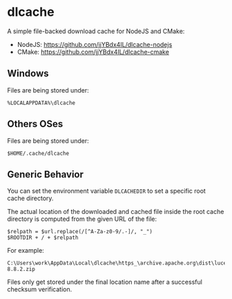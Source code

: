 # dlcache

A simple file-backed download cache for NodeJS and CMake:

* NodeJS: https://github.com/jjYBdx4IL/dlcache-nodejs
* CMake: https://github.com/jjYBdx4IL/dlcache-cmake

## Windows

Files are being stored under:

    %LOCALAPPDATA%\dlcache

## Others OSes

Files are being stored under:

    $HOME/.cache/dlcache

## Generic Behavior

You can set the environment variable `DLCACHEDIR` to set a specific root cache directory.

The actual location of the downloaded and cached file inside the root cache directory is computed from the given URL of the file:

    $relpath = $url.replace(/[^A-Za-z0-9/.-]/, "_")
    $ROOTDIR + / + $relpath

For example:

    C:\Users\work\AppData\Local\dlcache\https_\archive.apache.org\dist\lucene\solr\8.8.2\solr-8.8.2.zip

Files only get stored under the final location name after a successful checksum verification.


